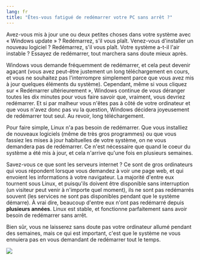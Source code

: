 ```yaml
---
lang: fr
title: "Êtes-vous fatigué de redémarrer votre PC sans arrêt ?"
---
```


Avez-vous mis à jour une ou deux petites choses dans votre système 
avec « Windows update » ? Redémarrez, s'il vous plaît. Venez-vous 
d'installer un nouveau logiciel ? Redémarrez, s'il vous plaît. Votre 
système a-t-il l'air instable ? Essayez de redémarrer, tout marchera 
sans doute mieux après.

Windows vous demande fréquemment de redémarrer, et cela peut devenir 
agaçant (vous avez peut-être justement un long téléchargement en cours, 
et vous ne souhaitez pas l'interrompre simplement parce que vous avez 
mis à jour quelques éléments du système). Cependant, même si vous 
cliquez sur « Redémarrer ultérieurement », Windows continue de vous 
déranger toutes les dix minutes pour vous faire savoir que, vraiment, 
vous devriez redémarrer. Et si par malheur vous n'êtes pas à côté de 
votre ordinateur et que vous n'avez donc pas vu la question, Windows 
décidera joyeusement de redémarrer tout seul. Au revoir, long 
téléchargement.

Pour faire simple, Linux n'a pas besoin de redémarrer. Que vous 
installiez de nouveaux logiciels (même de très gros programmes) ou que 
vous fassiez les mises à jour habituelles de votre système, on ne vous 
demandera pas de redémarrer. Ce n'est nécessaire que quand le coeur du 
système a été mis à jour, et cela n'arrive qu'une fois en plusieurs 
semaines.

Savez-vous ce que sont les serveurs internet ? Ce sont de gros 
ordinateurs qui vous répondent lorsque vous demandez à voir une page 
web, et qui envoient les informations à votre navigateur. La majorité 
d'entre eux tournent sous Linux, et puisqu'ils doivent être disponible 
sans interruption (un visiteur peut venir à n'importe quel moment), ils 
ne sont pas redémarrés souvent (les services ne sont pas disponibles 
pendant que le système démarre). À vrai dire, beaucoup d'entre eux n'ont 
pas redémarré depuis <b>plusieurs années</b>. Linux est stable, et 
fonctionne parfaitement sans avoir besoin de redémarrer sans arrêt.

Bien sûr, vous ne laisserez sans doute pas votre ordinateur allumé 
pendant des semaines, mais ce qui est important, c'est que le système ne 
vous ennuiera pas en vous demandant de redémarrer tout le temps.

<img src="Images/reboot_all_the_time_thumb.png" />




